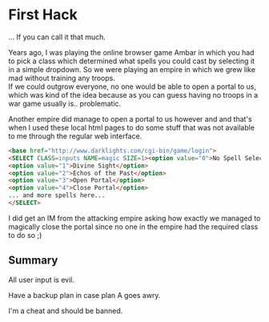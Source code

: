 First Hack
==========

... If you can call it that much.

Years ago, I was playing the online browser game Ambar in which you had to pick a class which determined what spells you could cast
by selecting it in a simple dropdown. So we were playing an empire in which we grew like mad without training any troops.  
If we could outgrow everyone, no one would be able to open a portal to us, which was kind of the idea because as you can guess
having no troops in a war game usually is.. problematic.

Another empire did manage to open a portal to us however and and that's when I used these local html pages to do some stuff
that was not available to me through the regular web interface.

```html
<base href="http://www.darklights.com/cgi-bin/game/login">
<SELECT CLASS=inputs NAME=magic SIZE=1><option value="0">No Spell Selected</option>
<option value="1">Divine Sight</option>
<option value="2">Echos of the Past</option>
<option value="3">Open Portal</option>
<option value="4">Close Portal</option>
... and more spells here...
</SELECT>
```

I did get an IM from the attacking empire asking how exactly we managed to magically close the portal
since no one in the empire had the required class to do so ;)


Summary
-------

All user input is evil.

Have a backup plan in case plan A goes awry.

I'm a cheat and should be banned.

